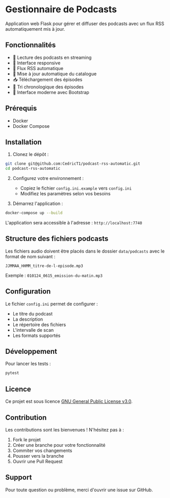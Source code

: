 # Gestionnaire de Podcasts

Application web Flask pour gérer et diffuser des podcasts avec un flux RSS automatiquement mis à jour.

## Fonctionnalités

- 🎵 Lecture des podcasts en streaming
- 📱 Interface responsive
- 📡 Flux RSS automatique
- 🔄 Mise à jour automatique du catalogue
- 📥 Téléchargement des épisodes
- 📅 Tri chronologique des épisodes
- 🎨 Interface moderne avec Bootstrap

## Prérequis

- Docker
- Docker Compose

## Installation

1. Clonez le dépôt :
```bash
git clone git@github.com:CedricT1/podcast-rss-automatic.git
cd podcast-rss-automatic
```

2. Configurez votre environnement :
   - Copiez le fichier `config.ini.example` vers `config.ini`
   - Modifiez les paramètres selon vos besoins

3. Démarrez l'application :
```bash
docker-compose up --build
```

L'application sera accessible à l'adresse : `http://localhost:7740`

## Structure des fichiers podcasts

Les fichiers audio doivent être placés dans le dossier `data/podcasts` avec le format de nom suivant :
```
JJMMAA_HHMM_titre-de-l-episode.mp3
```
Exemple : `010124_0615_emission-du-matin.mp3`

## Configuration

Le fichier `config.ini` permet de configurer :
- Le titre du podcast
- La description
- Le répertoire des fichiers
- L'intervalle de scan
- Les formats supportés

## Développement

Pour lancer les tests :
```bash
pytest
```

## Licence

Ce projet est sous licence [GNU General Public License v3.0](LICENSE).

## Contribution

Les contributions sont les bienvenues ! N'hésitez pas à :
1. Fork le projet
2. Créer une branche pour votre fonctionnalité
3. Commiter vos changements
4. Pousser vers la branche
5. Ouvrir une Pull Request

## Support

Pour toute question ou problème, merci d'ouvrir une issue sur GitHub. 